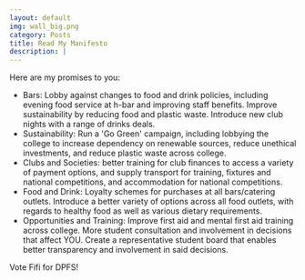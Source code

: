 ```yaml
---
layout: default
img: wall_big.png
category: Posts
title: Read My Manifesto
description: |
---
```

Here are my promises to you:

- Bars: Lobby against changes to food and drink policies, including evening food service at h-bar and improving staff benefits. Improve sustainability by reducing food and plastic waste. Introduce new club nights with a range of drinks deals.
- Sustainability: Run a 'Go Green' campaign, including lobbying the college to increase dependency on renewable sources, reduce unethical investments, and reduce plastic waste across college.
- Clubs and Societies: better training for club finances to access a variety of payment options, and supply transport for training, fixtures and national competitions, and accommodation for national competitions.
- Food and Drink: Loyalty schemes for purchases at all bars/catering outlets. Introduce a better variety of options across all food outlets, with regards to healthy food as well as various dietary requirements.
- Opportunities and Training: Improve first aid and mental first aid training across college. More student consultation and involvement in decisions that affect YOU. Create a representative student board that enables better transparency and involvement in said decisions.

Vote Fifi for DPFS!
